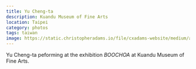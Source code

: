```yaml
---
title: Yu Cheng-ta
description: Kuandu Museum of Fine Arts
location: Taipei
category: photos
tags: taiwan
image: https://static.christopheradams.io/file/cxadams-website/medium/albums/2019/20191018-1915_Taipei_KdMoFA/20191018-1915_Taipei_KdMoFA_L1008681-0.jpg
---
```


Yu Cheng-ta peforming at the exhibition *BOOCHOA* at Kuandu Museum of Fine Arts.
